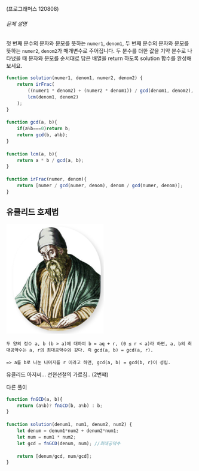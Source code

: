 (프로그래머스 120808)
###### 문제 설명

첫 번째 분수의 분자와 분모를 뜻하는 `numer1`, `denom1`, 두 번째 분수의 분자와 분모를 뜻하는 `numer2`, `denom2`가 매개변수로 주어집니다. 두 분수를 더한 값을 기약 분수로 나타냈을 때 분자와 분모를 순서대로 담은 배열을 return 하도록 solution 함수를 완성해보세요.

```js
function solution(numer1, denom1, numer2, denom2) {
    return irFrac(
        ((numer1 * denom2) + (numer2 * denom1)) / gcd(denom1, denom2), 
        lcm(denom1, denom2)
    );
}

function gcd(a, b){
    if(a%b===0)return b;
    return gcd(b, a%b);
}

function lcm(a, b){
    return a * b / gcd(a, b);
}

function irFrac(numer, denom){
    return [numer / gcd(numer, denom), denom / gcd(numer, denom)];
}
```

## 유클리드 호제법
![alt text](<Pasted image 20250917164646.png>)

```
두 양의 정수 a, b (b > a)에 대하여 b = aq + r, (0 ≤ r < a)라 하면, a, b의 최대공약수는 a, r의 최대공약수와 같다. 즉 gcd(a, b) = gcd(a, r).

=> a를 b로 나눈 나머지를 r 이라고 하면, gcd(a, b) = gcd(b, r)이 성립.
```

유클리드 아저씨... 선현선철의 가르침.. (2번쨰)


다른 풀이
```js
function fnGCD(a, b){
    return (a%b)? fnGCD(b, a%b) : b;
}

function solution(denum1, num1, denum2, num2) {
    let denum = denum1*num2 + denum2*num1;
    let num = num1 * num2;
    let gcd = fnGCD(denum, num); //최대공약수

    return [denum/gcd, num/gcd];
}
```